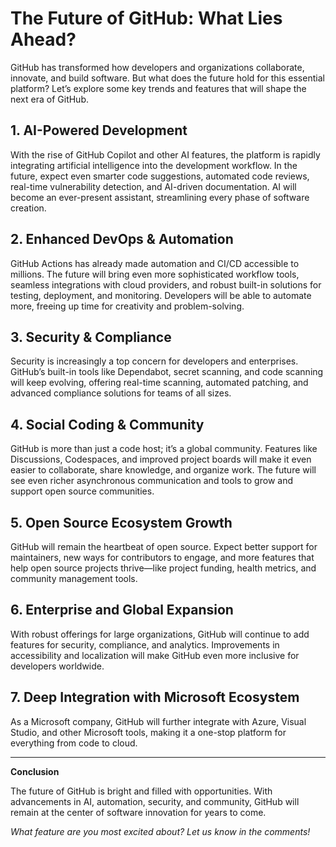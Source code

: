 # The Future of GitHub: What Lies Ahead?

GitHub has transformed how developers and organizations collaborate, innovate, and build software. But what does the future hold for this essential platform? Let’s explore some key trends and features that will shape the next era of GitHub.

## 1. AI-Powered Development

With the rise of GitHub Copilot and other AI features, the platform is rapidly integrating artificial intelligence into the development workflow. In the future, expect even smarter code suggestions, automated code reviews, real-time vulnerability detection, and AI-driven documentation. AI will become an ever-present assistant, streamlining every phase of software creation.

## 2. Enhanced DevOps & Automation

GitHub Actions has already made automation and CI/CD accessible to millions. The future will bring even more sophisticated workflow tools, seamless integrations with cloud providers, and robust built-in solutions for testing, deployment, and monitoring. Developers will be able to automate more, freeing up time for creativity and problem-solving.

## 3. Security & Compliance

Security is increasingly a top concern for developers and enterprises. GitHub’s built-in tools like Dependabot, secret scanning, and code scanning will keep evolving, offering real-time scanning, automated patching, and advanced compliance solutions for teams of all sizes.

## 4. Social Coding & Community

GitHub is more than just a code host; it’s a global community. Features like Discussions, Codespaces, and improved project boards will make it even easier to collaborate, share knowledge, and organize work. The future will see even richer asynchronous communication and tools to grow and support open source communities.

## 5. Open Source Ecosystem Growth

GitHub will remain the heartbeat of open source. Expect better support for maintainers, new ways for contributors to engage, and more features that help open source projects thrive—like project funding, health metrics, and community management tools.

## 6. Enterprise and Global Expansion

With robust offerings for large organizations, GitHub will continue to add features for security, compliance, and analytics. Improvements in accessibility and localization will make GitHub even more inclusive for developers worldwide.

## 7. Deep Integration with Microsoft Ecosystem

As a Microsoft company, GitHub will further integrate with Azure, Visual Studio, and other Microsoft tools, making it a one-stop platform for everything from code to cloud.

---

**Conclusion**

The future of GitHub is bright and filled with opportunities. With advancements in AI, automation, security, and community, GitHub will remain at the center of software innovation for years to come.

*What feature are you most excited about? Let us know in the comments!*